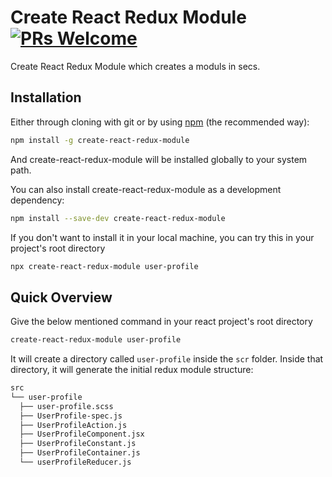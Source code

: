 # Create React Redux Module [![PRs Welcome](https://img.shields.io/badge/PRs-welcome-green.svg)](https://github.com/vnoitkumar/create-react-redux-module/pulls)

Create React Redux Module which creates a moduls in secs.

## Installation

Either through cloning with git or by using [npm](http://npmjs.org) (the recommended way):

```bash
npm install -g create-react-redux-module
```

And create-react-redux-module will be installed globally to your system path.

You can also install create-react-redux-module as a development dependency:

```bash
npm install --save-dev create-react-redux-module
```

If you don't want to install it in your local machine, you can try this in your project's root directory

```bash
npx create-react-redux-module user-profile
```

## Quick Overview

Give the below mentioned command in your react project's root directory

```sh
create-react-redux-module user-profile
```

It will create a directory called `user-profile` inside the `scr` folder.
Inside that directory, it will generate the initial redux module structure:

```sh
src
└── user-profile
  ├── user-profile.scss
  ├── UserProfile-spec.js
  ├── UserProfileAction.js
  ├── UserProfileComponent.jsx
  ├── UserProfileConstant.js
  ├── UserProfileContainer.js
  └── userProfileReducer.js
```
